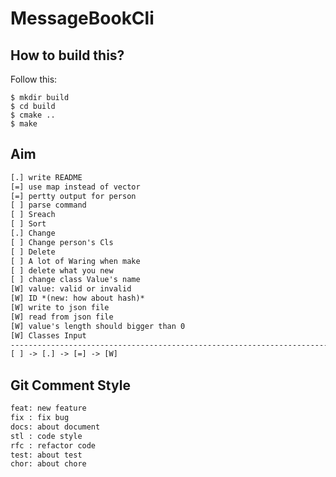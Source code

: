 MessageBookCli
==============

How to build this?
------------------

Follow this:

``` shell
$ mkdir build
$ cd build
$ cmake ..
$ make
```

Aim
---

``` txt
[.] write README
[=] use map instead of vector
[=] pertty output for person
[ ] parse command
[ ] Sreach
[ ] Sort
[.] Change
[ ] Change person's Cls
[ ] Delete
[ ] A lot of Waring when make
[ ] delete what you new
[ ] change class Value's name
[W] value: valid or invalid
[W] ID *(new: how about hash)*
[W] write to json file
[W] read from json file
[W] value's length should bigger than 0
[W] Classes Input
-------------------------------------------------------------------------------
[ ] -> [.] -> [=] -> [W]
```

Git Comment Style
-----------------

``` txt
feat: new feature
fix : fix bug
docs: about document
stl : code style
rfc : refactor code
test: about test
chor: about chore
```
